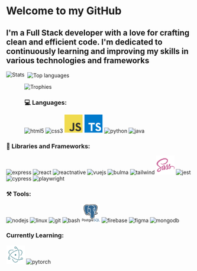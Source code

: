 <h1>Welcome to my GitHub</h1>

<!-- ![Banner](https://user-images.githubusercontent.com/74038190/213910845-af37a709-8995-40d6-be59-724526e3c3d7.gif) -->
<h2>
    I'm a Full Stack developer with a love for crafting clean and efficient code. I'm dedicated to continuously learning and improving my skills in various technologies and frameworks
</h2>


<p>
    <img align="left" src="https://github-readme-stats.vercel.app/api?username=ldrawe&show_icons=true&locale=en&theme=gruvbox" alt="Stats" height="180em" />
</p>

<p>
&nbsp;
    <img align="center" src="https://github-readme-stats.vercel.app/api/top-langs?username=ldrawe&show_icons=true&locale=en&layout=compact&theme=gruvbox" alt="Top languages" height="180em" />
</p>
<p>
    <img src="https://github-profile-trophy.vercel.app/?username=ldrawe&title=Stars,Commits,Repositories,Experience&theme=gruvbox" alt="Trophies" />
</p>


<h3 align="left">💻 Languages:</h3>
<p align="left">
    <img src="https://upload.wikimedia.org/wikipedia/commons/thumb/3/38/HTML5_Badge.svg/1200px-HTML5_Badge.svg.png" alt="html5" width="50" />
    <img src="https://upload.wikimedia.org/wikipedia/commons/thumb/6/62/CSS3_logo.svg/800px-CSS3_logo.svg.png" alt="css3" width="50" />
    <img src="https://raw.githubusercontent.com/devicons/devicon/master/icons/javascript/javascript-original.svg" alt="javascript" width="50" />
    <img src="https://raw.githubusercontent.com/devicons/devicon/master/icons/typescript/typescript-original.svg" alt="typescript" width="50" />
    <img src="https://upload.wikimedia.org/wikipedia/commons/thumb/c/c3/Python-logo-notext.svg/1869px-Python-logo-notext.svg.png" alt="python" height="50" />
    <img src="https://upload.wikimedia.org/wikipedia/fr/thumb/2/2e/Java_Logo.svg/322px-Java_Logo.svg.png?20061227215918" alt="java" height="50"/>
</p>
<h3 align="left">📖 Libraries and Frameworks:</h3>
<p>
    <img src="https://adware-technologies.s3.amazonaws.com/uploads/technology/thumbnail/20/express-js.png" alt="express" width="50" height="50"/>
    <img src="https://cdn.worldvectorlogo.com/logos/react-2.svg" alt="react" width="50" height="50"/>
    <img src="https://cdn.worldvectorlogo.com/logos/react-native-1.svg" alt="reactnative" width="50" height="50"/>
    <img src="https://upload.wikimedia.org/wikipedia/commons/thumb/9/95/Vue.js_Logo_2.svg/888px-Vue.js_Logo_2.svg.png" alt="vuejs" width="50" height="50"/>
    <img src="https://raw.githubusercontent.com/gilbarbara/logos/804dc257b59e144eaca5bc6ffd16949752c6f789/logos/bulma.svg" alt="bulma" width="50" height="50"/>
    <img src="https://www.vectorlogo.zone/logos/tailwindcss/tailwindcss-icon.svg" alt="tailwind" width="50" height="50"/>
    <img src="https://raw.githubusercontent.com/devicons/devicon/master/icons/sass/sass-original.svg" alt="sass" width="50" height="50"/>
    <img src="https://www.vectorlogo.zone/logos/jestjsio/jestjsio-icon.svg" alt="jest" width="50" height="50"/>
    <img src="https://upload.wikimedia.org/wikipedia/commons/a/a4/Cypress.png" alt="cypress" height="50"/>
    <img src="https://logotic.me/system/assets/uploads/vector-files/playwright-1669145740-logotic-brand.svg" alt="playwright" height="50"/>
</p>
<h3 align="left">⚒️ Tools:</h3>
<p>
    <img src="https://upload.wikimedia.org/wikipedia/commons/thumb/d/d9/Node.js_logo.svg/2560px-Node.js_logo.svg.png" alt="nodejs" height="50"/>
    <img src="https://upload.wikimedia.org/wikipedia/commons/thumb/5/55/Tux_Enhanced.svg/512px-Tux_Enhanced.svg.png" alt="linux" width="50" height="50"/>
    <img src="https://www.vectorlogo.zone/logos/git-scm/git-scm-icon.svg" alt="git" width="50" height="50"/>
    <img src="https://upload.wikimedia.org/wikipedia/commons/thumb/4/4b/Bash_Logo_Colored.svg/512px-Bash_Logo_Colored.svg.png?20180723054350" alt="bash" width="50" height="50"/>
    <img src="https://raw.githubusercontent.com/devicons/devicon/master/icons/postgresql/postgresql-original-wordmark.svg" alt="postgresql" width="50" height="50"/>
    <img src="https://www.vectorlogo.zone/logos/firebase/firebase-icon.svg" alt="firebase" width="50"   height="50"/>
    <img src="https://www.vectorlogo.zone/logos/figma/figma-icon.svg" alt="figma" width="50" height="50"/>
    <img src="https://upload.wikimedia.org/wikipedia/commons/thumb/9/93/MongoDB_Logo.svg/2560px-MongoDB_Logo.svg.png" alt="mongodb" height="50"/>
</p>
<h3>Currently Learning:</h3>
<p>
    <img src="https://raw.githubusercontent.com/devicons/devicon/master/icons/electron/electron-original.svg" alt="electron" width="50" height="50"/>
    <img src="https://www.vectorlogo.zone/logos/pytorch/pytorch-icon.svg" alt="pytorch" width="50" height="50"/>
</p>
